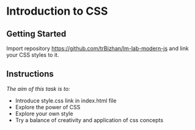 # Introduction to CSS

## Getting Started

Import repository https://github.com/trBizhan/lm-lab-modern-js and link your CSS styles to it.

## Instructions

_The aim of this task is to:_

- Introduce style.css link in index.html file
- Explore the power of CSS
- Explore your own style
- Try a balance of creativity and application of css concepts
